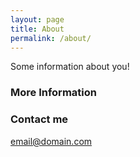 ```yaml
---
layout: page
title: About
permalink: /about/
---
```


Some information about you!

### More Information



### Contact me

[email@domain.com](mailto:email@domain.com)
